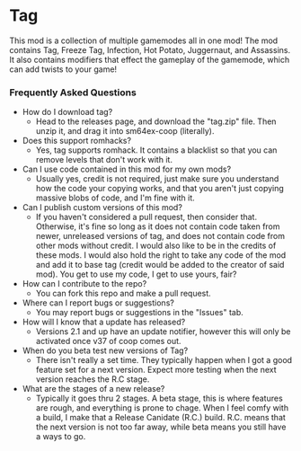 # Tag

This mod is a collection of multiple gamemodes all in one mod! The mod contains Tag, Freeze Tag, Infection, Hot Potato, Juggernaut, and Assassins. It also contains modifiers that effect the gameplay of the gamemode, which can add twists to your game!

### Frequently Asked Questions

- How do I download tag?
  - Head to the releases page, and download the "tag.zip" file. Then unzip it, and drag it into sm64ex-coop (literally).
- Does this support romhacks?
  - Yes, tag supports romhack. It contains a blacklist so that you can remove levels that don't work with it.
- Can I use code contained in this mod for my own mods?
  - Usually yes, credit is not required, just make sure you understand how the code your copying works, and that you aren't just copying massive blobs of code, and I'm fine with it.
- Can I publish custom versions of this mod?
  - If you haven't considered a pull request, then consider that. Otherwise, it's fine so long as it does not contain code taken from newer, unreleased versions of tag, and does not contain code from other mods without credit. I would also like to be in the credits of these mods. I would also hold the right to take any code of the mod and add it to base tag (credit would be added to the creator of said mod). You get to use my code, I get to use yours, fair?
- How can I contribute to the repo?
  - You can fork this repo and make a pull request.
- Where can I report bugs or suggestions?
  - You may report bugs or suggestions in the "Issues" tab.
- How will I know that a update has released?
  - Versions 2.1 and up have an update notifier, however this will only be activated once v37 of coop comes out.
- When do you beta test new versions of Tag?
  - There isn't really a set time. They typically happen when I got a good feature set for a next version. Expect more testing when the next version reaches the R.C stage.
- What are the stages of a new release?
  - Typically it goes thru 2 stages. A beta stage, this is where features are rough, and everything is prone to chage. When I feel comfy with a build, I make that a Release Canidate (R.C.) build. R.C. means that the next version is not too far away, while beta means you still have a ways to go.
